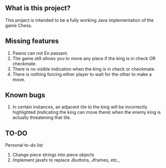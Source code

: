 ## What is this project?
This project is intended to be a fully working Java implementation of the game Chess.

## Missing features
1) Pawns can not En passant.
2) The game still allows you to move any piece if the king is in check OR checkmate.
3) There is no visible indication when the king is in check or checkmate.
4) There is nothing forcing either player to wait for the other to make a move.

## Known bugs
1) In certain instances, an adjacent tile to the king will be incorrectly highlighted (indicating the king can move there) when the enemy king is actually threatening that tile. 

## TO-DO
Personal to-do list
1) Change piece strings into piece objects 
2) Implement javafx to replace Jbuttons, Jframes, etc.,